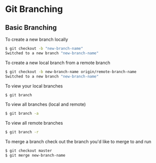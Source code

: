 # Git Branching

## Basic Branching

To create a new branch locally

```bash 
$ git checkout -b "new-branch-name"
Switched to a new branch "new-branch-name"
```

To create a new local branch from a remote branch
```bash 
$ git checkout -b new-branch-name origin/remote-branch-name
Switched to a new branch "new-branch-name"
```

To view your local branches
```bash 
$ git branch
```

To view all branches (local and remote)
```bash 
$ git branch -a
```

To view all remote branches 
```bash 
$ git branch -r
```

To merge a branch check out the branch you'd like to merge to and run
```bash 
$ git checkout master
$ git merge new-branch-name
```